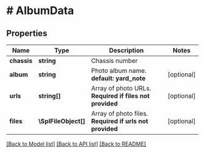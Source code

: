 # # AlbumData

## Properties

Name | Type | Description | Notes
------------ | ------------- | ------------- | -------------
**chassis** | **string** | Chassis number |
**album** | **string** | Photo album name. **default: yard_note** | [optional]
**urls** | **string[]** | Array of photo URLs. **Required if files not provided** | [optional]
**files** | **\SplFileObject[]** | Array of photo files. **Required if urls not provided** | [optional]

[[Back to Model list]](../../README.md#models) [[Back to API list]](../../README.md#endpoints) [[Back to README]](../../README.md)
